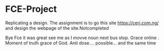 # FCE-Project
Replicating a design. The assignment is to go this site https://cerj.com.ng/ and design the webpage of the site.Notcompleted 

Bye Fce  it was great see me as I movve noun next bus stop. Grace online . Moment of truth grace of God. Anti dose.... possible... and the same time